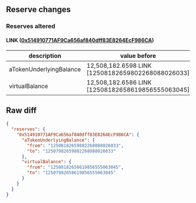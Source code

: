 ## Reserve changes

### Reserves altered

#### LINK ([0x514910771AF9Ca656af840dff83E8264EcF986CA](https://etherscan.io/address/0x514910771AF9Ca656af840dff83E8264EcF986CA))

| description | value before | value after |
| --- | --- | --- |
| aTokenUnderlyingBalance | 12,508,182.6598 LINK [12508182659802268088026033] | 12,507,982.6598 LINK [12507982659802268088026033] |
| virtualBalance | 12,508,182.6586 LINK [12508182658619856555063045] | 12,507,982.6586 LINK [12507982658619856555063045] |


## Raw diff

```json
{
  "reserves": {
    "0x514910771AF9Ca656af840dff83E8264EcF986CA": {
      "aTokenUnderlyingBalance": {
        "from": "12508182659802268088026033",
        "to": "12507982659802268088026033"
      },
      "virtualBalance": {
        "from": "12508182658619856555063045",
        "to": "12507982658619856555063045"
      }
    }
  }
}
```